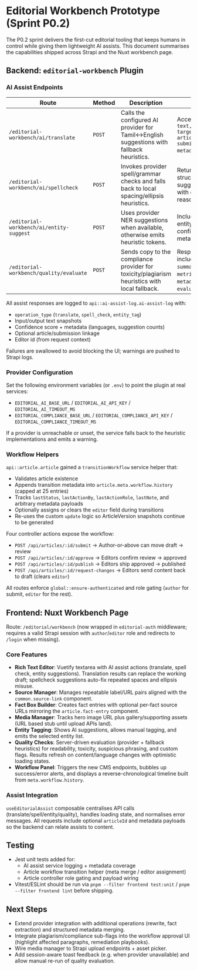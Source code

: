 # Editorial Workbench Prototype (Sprint P0.2)

The P0.2 sprint delivers the first-cut editorial tooling that keeps humans in control while giving them lightweight AI assists. This document summarises the capabilities shipped across Strapi and the Nuxt workbench page.

## Backend: `editorial-workbench` Plugin

### AI Assist Endpoints

| Route | Method | Description | Notes |
|-------|--------|-------------|-------|
| `/editorial-workbench/ai/translate` | `POST` | Calls the configured AI provider for Tamil↔English suggestions with fallback heuristics. | Accepts `{ text, language, targetLanguage, articleId?, submissionId?, metadata? }`. |
| `/editorial-workbench/ai/spellcheck` | `POST` | Invokes provider spell/grammar checks and falls back to local spacing/ellipsis heuristics. | Returns structured suggestions with offsets and reasons. |
| `/editorial-workbench/ai/entity-suggest` | `POST` | Uses provider NER suggestions when available, otherwise emits heuristic tokens. | Includes per-entity confidence and metadata. |
| `/editorial-workbench/quality/evaluate` | `POST` | Sends copy to the compliance provider for toxicity/plagiarism heuristics with local fallback. | Response includes `summary`, `metrics`, `flags`, `metadata`, and `evaluatedAt`. |

All assist responses are logged to `api::ai-assist-log.ai-assist-log` with:

- `operation_type` (`translate`, `spell_check`, `entity_tag`)
- Input/output text snapshots
- Confidence score + metadata (languages, suggestion counts)
- Optional article/submission linkage
- Editor id (from request context)

Failures are swallowed to avoid blocking the UI; warnings are pushed to Strapi logs.

### Provider Configuration

Set the following environment variables (or `.env`) to point the plugin at real services:

- `EDITORIAL_AI_BASE_URL` / `EDITORIAL_AI_API_KEY` / `EDITORIAL_AI_TIMEOUT_MS`
- `EDITORIAL_COMPLIANCE_BASE_URL` / `EDITORIAL_COMPLIANCE_API_KEY` / `EDITORIAL_COMPLIANCE_TIMEOUT_MS`

If a provider is unreachable or unset, the service falls back to the heuristic implementations and emits a warning.

### Workflow Helpers

`api::article.article` gained a `transitionWorkflow` service helper that:

- Validates article existence
- Appends transition metadata into `article.meta.workflow.history` (capped at 25 entries)
- Tracks `lastStatus`, `lastActionBy`, `lastActionRole`, `lastNote`, and arbitrary metadata payloads
- Optionally assigns or clears the `editor` field during transitions
- Re-uses the custom `update` logic so ArticleVersion snapshots continue to be generated

Four controller actions expose the workflow:

- `POST /api/articles/:id/submit` → Author-or-above can move draft → review
- `POST /api/articles/:id/approve` → Editors confirm review → approved
- `POST /api/articles/:id/publish` → Editors ship approved → published
- `POST /api/articles/:id/request-changes` → Editors send content back to draft (clears `editor`)

All routes enforce `global::ensure-authenticated` and role gating (`author` for submit, `editor` for the rest).

## Frontend: Nuxt Workbench Page

Route: `/editorial/workbench` (now wrapped in `editorial-auth` middleware; requires a valid Strapi session with `author`/`editor` role and redirects to `/login` when missing).

### Core Features

- **Rich Text Editor**: Vuetify textarea with AI assist actions (translate, spell check, entity suggestions). Translation results can replace the working draft; spellcheck suggestions auto-fix repeated spaces and ellipsis misuse.
- **Source Manager**: Manages repeatable label/URL pairs aligned with the `common.source-link` component.
- **Fact Box Builder**: Creates fact entries with optional per-fact source URLs mirroring the `article.fact-entry` component.
- **Media Manager**: Tracks hero image URL plus gallery/supporting assets (URL based stub until upload APIs land).
- **Entity Tagging**: Shows AI suggestions, allows manual tagging, and emits the selected entity list.
- **Quality Checks**: Server-driven evaluation (provider + fallback heuristics) for readability, toxicity, suspicious phrasing, and custom flags. Results refresh on content/language changes with optimistic loading states.
- **Workflow Panel**: Triggers the new CMS endpoints, bubbles up success/error alerts, and displays a reverse-chronological timeline built from `meta.workflow.history`.

### Assist Integration

`useEditorialAssist` composable centralises API calls (translate/spell/entity/quality), handles loading state, and normalises error messages. All requests include optional `articleId` and metadata payloads so the backend can relate assists to content.

## Testing

- Jest unit tests added for:
  - AI assist service logging + metadata coverage
  - Article workflow transition helper (meta merge / editor assignment)
  - Article controller role gating and payload wiring
- Vitest/ESLint should be run via `pnpm --filter frontend test:unit` / `pnpm --filter frontend lint` before shipping.

## Next Steps

- Extend provider integration with additional operations (rewrite, fact extraction) and structured metadata merging.
- Integrate plagiarism/compliance sub-flags into the workflow approval UI (highlight affected paragraphs, remediation playbooks).
- Wire media manager to Strapi upload endpoints + asset picker.
- Add session-aware toast feedback (e.g. when provider unavailable) and allow manual re-run of quality evaluation.
